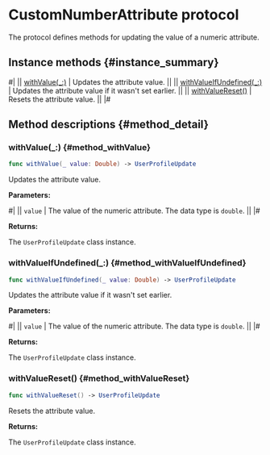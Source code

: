 # CustomNumberAttribute protocol

The protocol defines methods for updating the value of a numeric attribute.

## Instance methods {#instance_summary}

#|
|| [withValue(_:)](#method_withValue) | Updates the attribute value. ||
|| [withValueIfUndefined(_:)](#method_withValueIfUndefined) | Updates the attribute value if it wasn't set earlier. ||
|| [withValueReset()](#method_withValueReset) | Resets the attribute value. ||
|#

## Method descriptions {#method_detail}

### withValue(_:) {#method_withValue}

```swift translate=no
func withValue(_ value: Double) -> UserProfileUpdate
```

Updates the attribute value.

**Parameters:**

#|
|| `value` | The value of the numeric attribute. The data type is `double`. ||
|#

**Returns:**

The `UserProfileUpdate` class instance.

### withValueIfUndefined(_:) {#method_withValueIfUndefined}

```swift translate=no
func withValueIfUndefined(_ value: Double) -> UserProfileUpdate
```

Updates the attribute value if it wasn't set earlier.

**Parameters:**

#|
|| `value` | The value of the numeric attribute. The data type is `double`. ||
|#

**Returns:**

The `UserProfileUpdate` class instance.

### withValueReset() {#method_withValueReset}

```swift translate=no
func withValueReset() -> UserProfileUpdate
```

Resets the attribute value.

**Returns:**

The `UserProfileUpdate` class instance.
